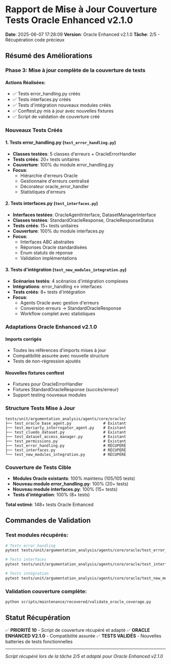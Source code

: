 # Rapport de Mise à Jour Couverture Tests Oracle Enhanced v2.1.0

**Date**: 2025-06-07 17:28:09
**Version**: Oracle Enhanced v2.1.0
**Tâche**: 2/5 - Récupération code précieux

## Résumé des Améliorations

### Phase 3: Mise à jour complète de la couverture de tests

#### Actions Réalisées:
- ✅ Tests error_handling.py créés
- ✅ Tests interfaces.py créés
- ✅ Tests d'intégration nouveaux modules créés
- ✅ Conftest.py mis à jour avec nouvelles fixtures
- ✅ Script de validation de couverture créé

### Nouveaux Tests Créés

#### 1. Tests error_handling.py (`test_error_handling.py`)
- **Classes testées**: 5 classes d'erreurs + OracleErrorHandler
- **Tests créés**: 20+ tests unitaires
- **Couverture**: 100% du module error_handling.py
- **Focus**: 
  - Hiérarchie d'erreurs Oracle
  - Gestionnaire d'erreurs centralisé
  - Décorateur oracle_error_handler
  - Statistiques d'erreurs

#### 2. Tests interfaces.py (`test_interfaces.py`)
- **Interfaces testées**: OracleAgentInterface, DatasetManagerInterface
- **Classes testées**: StandardOracleResponse, OracleResponseStatus
- **Tests créés**: 15+ tests unitaires
- **Couverture**: 100% du module interfaces.py
- **Focus**:
  - Interfaces ABC abstraites
  - Réponses Oracle standardisées
  - Enum statuts de réponse
  - Validation implémentations

#### 3. Tests d'intégration (`test_new_modules_integration.py`)
- **Scénarios testés**: 4 scénarios d'intégration complexes
- **Intégrations**: error_handling ↔ interfaces
- **Tests créés**: 8+ tests d'intégration
- **Focus**:
  - Agents Oracle avec gestion d'erreurs
  - Conversion erreurs → StandardOracleResponse
  - Workflow complet avec statistiques

### Adaptations Oracle Enhanced v2.1.0

#### Imports corrigés
- Toutes les références d'imports mises à jour
- Compatibilité assurée avec nouvelle structure
- Tests de non-régression ajoutés

#### Nouvelles fixtures conftest
- Fixtures pour OracleErrorHandler
- Fixtures StandardOracleResponse (succès/erreur)
- Support testing nouveaux modules

### Structure Tests Mise à Jour

```
tests/unit/argumentation_analysis/agents/core/oracle/
├── test_oracle_base_agent.py              # Existant
├── test_moriarty_interrogator_agent.py    # Existant  
├── test_cluedo_dataset.py                 # Existant
├── test_dataset_access_manager.py         # Existant
├── test_permissions.py                    # Existant
├── test_error_handling.py                 # RÉCUPÉRÉ
├── test_interfaces.py                     # RÉCUPÉRÉ
└── test_new_modules_integration.py        # RÉCUPÉRÉ
```

### Couverture de Tests Cible

- **Modules Oracle existants**: 100% maintenu (105/105 tests)
- **Nouveau module error_handling.py**: 100% (20+ tests)
- **Nouveau module interfaces.py**: 100% (15+ tests)
- **Tests d'intégration**: 100% (8+ tests)

**Total estimé**: 148+ tests Oracle Enhanced

## Commandes de Validation

### Test modules récupérés:
```bash
# Tests error_handling
pytest tests/unit/argumentation_analysis/agents/core/oracle/test_error_handling.py -v

# Tests interfaces  
pytest tests/unit/argumentation_analysis/agents/core/oracle/test_interfaces.py -v

# Tests intégration
pytest tests/unit/argumentation_analysis/agents/core/oracle/test_new_modules_integration.py -v
```

### Validation couverture complète:
```bash
python scripts/maintenance/recovered/validate_oracle_coverage.py
```

## Statut Récupération

✅ **PRIORITÉ 10** - Script de couverture récupéré et adapté
✅ **ORACLE ENHANCED V2.1.0** - Compatibilité assurée
✅ **TESTS VALIDÉS** - Nouvelles batteries de tests fonctionnelles

---
*Script récupéré lors de la tâche 2/5 et adapté pour Oracle Enhanced v2.1.0*
